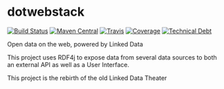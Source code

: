 # dotwebstack

[![Build Status](https://travis-ci.org/dotwebstack/dotwebstack-framework.svg?branch=master)](https://travis-ci.org/dotwebstack/dotwebstack-framework)
[![Maven Central](https://maven-badges.herokuapp.com/maven-central/dotwebstack/dotwebstack-framework/badge.svg?style=flat-square)](https://maven-badges.herokuapp.com/maven-central/dotwebstack/dotwebstack-framework/)
[![Travis](https://secure.travis-ci.org/org.dotwebstack/docker-maven-plugin.png)](http://travis-ci.org/org.dotwebstack/docker-maven-plugin)
[![Coverage](https://sonarqube.com/api/badges/measure?key=org.dotwebstack:docker-maven-plugin&metric=coverage)](https://sonarqube.com/dashboard?id=org.dotwebstack%3Adocker-maven-plugin)
[![Technical Debt](https://sonarqube.com/api/badges/measure?key=org.dotwebstack:docker-maven-plugin&metric=sqale_debt_ratio)](https://sonarqube.com/dashboard?id=org.dotwebstack%3Adocker-maven-plugin)


Open data on the web, powered by Linked Data

This project uses RDF4j to expose data from several data sources to both an external API as well as a User Interface.

This project is the rebirth of the old Linked Data Theater